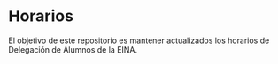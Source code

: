 # Horarios
El objetivo de este repositorio es mantener actualizados los horarios de Delegación de Alumnos de la EINA.

